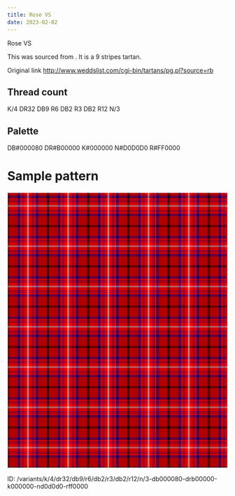 ```yaml
---
title: Rose VS
date: 2023-02-02
---
```

Rose VS

This was sourced from <no value>.  It is a 9 stripes tartan.

Original link http://www.weddslist.com/cgi-bin/tartans/pg.pl?source=rb

## Thread count
K/4 DR32 DB9 R6 DB2 R3 DB2 R12 N/3

## Palette
DB#000080 DR#B00000 K#000000 N#D0D0D0 R#FF0000

# Sample pattern

![Tartan detail](tartan.png "K/4 DR32 DB9 R6 DB2 R3 DB2 R12 N/3 tartan")

ID: /variants/k/4/dr32/db9/r6/db2/r3/db2/r12/n/3-db000080-drb00000-k000000-nd0d0d0-rff0000